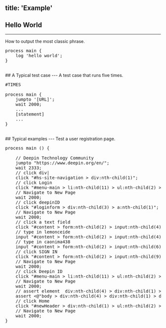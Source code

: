 title: 'Example'
---

## Hello World
---
How to output the most classic phrase.
<pre class='sublemon'>
process main {
    log 'hello world';
}
</pre>

<br/>
## A Typical test case
---
A test case that runs five times.

<pre class='sublemon'>
#TIMES 

process main {
    jumpto '[URL]';
    wait 2000;
    ...
    [statement]
    ...
}</pre>

<br/>
## Typical examples
---
Test a user registration page.

<pre class='sublemon'>
process main () {

	// Deepin Technology Community
	jumpto "https://www.deepin.org/en/";
	wait 2333;
	// click div|
	click "#hs-site-navigation > div:nth-child(1)";
	// click Login
	click "#menu-main > li:nth-child(11) > ul:nth-child(2) > li:nth-child(1) > a:nth-child(1) > span:nth-child(1)";
	// Navigate to New Page
	wait 2000;
	// click deepinID
	click "#loginform > div:nth-child(3) > a:nth-child(1)";
	// Navigate to New Page
	wait 2000;
	// click a text field
	click "#content > form:nth-child(2) > input:nth-child(4)";
	// type in lemonceide
	input "#content > form:nth-child(2) > input:nth-child(4)" by "lemonceide";
	// type in caonima438
	input "#content > form:nth-child(2) > input:nth-child(6)" by "caonima438";
	// click SIGN IN
	click "#content > form:nth-child(2) > input:nth-child(9)";
	// Navigate to New Page
	wait 2000;
	// click Deepin ID
	click "#menu-main > li:nth-child(11) > ul:nth-child(2) > li:nth-child(1) > a:nth-child(1) > span:nth-child(1)";
	// Navigate to New Page
	wait 2000;
	// assert element <body > div:nth-child(4) > div:nth-child(1) > div:nth-child(1)> contains [lemonceide]
	assert <@"body > div:nth-child(4) > div:nth-child(1) > div:nth-child(1)"/> ~~ "lemonceide";
	// click Home
	click "#newHeader > div:nth-child(1) > ul:nth-child(2) > li:nth-child(1) > a:nth-child(1) > span:nth-child(1)";
	// Navigate to New Page
	wait 2000;
}
</pre>